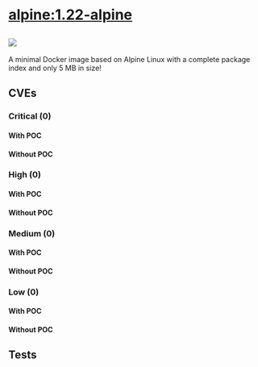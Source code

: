 # [alpine:1.22-alpine](https://hub.docker.com/_/alpine?tab=tags)
![](https://img.shields.io/static/v1?label=tag&message=1.22-alpine&color=blue)
---
<p>
A minimal Docker image based on Alpine Linux with a complete package index and only 5 MB in size!
</p>

## CVEs
### Critical (0)
#### With POC

#### Without POC


### High (0)
#### With POC

#### Without POC


### Medium (0)
#### With POC

#### Without POC


### Low (0)
#### With POC

#### Without POC


## Tests

